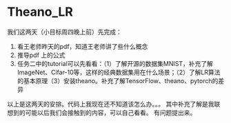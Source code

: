 # Theano_LR

我们这两天（小目标周四晚上前）先完成：
1. 看王老师昨天的pdf，知道王老师讲了些什么概念
2. 推导pdf 上的公式
3. 任务二中的tutorial可以先看看：（1）了解开源的数据集MNIST，补充了解ImageNet、Cifar-10等，这样的经典数据集用在什么场景；（2）了解LR算法的基本原理（3）安装theano。补充了解TensorFlow、theano、pytorch的差异

以上是这两天的安排。代码上我现在还不知道该怎么办。。。
其中补充了解是我联想到的可能以后我们会接触到的内容，可以自己看看。
有问题提出来。
